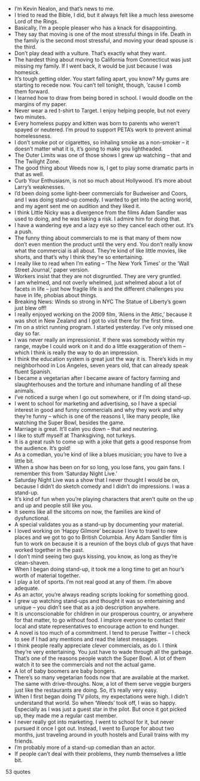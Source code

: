  - I’m Kevin Nealon, and that’s news to me.
 - I tried to read the Bible, I did, but it always felt like a much less awesome Lord of the Rings.
 - Basically, I’m a people pleaser who has a knack for disappointing.
 - They say that moving is one of the most stressful things in life. Death in the family is the second most stressful, and moving your dead spouse is the third.
 - Don’t play dead with a vulture. That’s exactly what they want.
 - The hardest thing about moving to California from Connecticut was just missing my family. If I went back, it would be just because I was homesick.
 - It’s tough getting older. You start falling apart, you know? My gums are starting to recede now. You can’t tell tonight, though, ’cause I comb them forward.
 - I learned how to draw from being bored in school. I would doodle on the margins of my paper.
 - Never wear a red t-shirt to Target. I enjoy helping people, but not every two minutes.
 - Every homeless puppy and kitten was born to parents who weren’t spayed or neutered. I’m proud to support PETA’s work to prevent animal homelessness.
 - I don’t smoke pot or cigarettes, so inhaling smoke as a non-smoker – it doesn’t matter what it is, it’s going to make you lightheaded.
 - The Outer Limits was one of those shows I grew up watching – that and The Twilight Zone.
 - The good thing about Weeds now is, I get to play some dramatic parts in that as well.
 - Curb Your Enthusiasm, is not so much about Hollywood. It’s more about Larry’s weaknesses.
 - I’d been doing some light-beer commercials for Budweiser and Coors, and I was doing stand-up comedy. I wanted to get into the acting world, and my agent sent me on audition and they liked it.
 - I think Little Nicky was a divergence from the films Adam Sandler was used to doing, and he was taking a risk. I admire him for doing that.
 - I have a wandering eye and a lazy eye so they cancel each other out. It’s a push.
 - The funny thing about commercials to me is that many of them now don’t even mention the product until the very end. You don’t really know what the commercial is all about. They’re kind of like little movies, like shorts, and that’s why I think they’re so entertaining.
 - I really like to read when I’m eating – ‘The New York Times’ or the ‘Wall Street Journal,’ paper version.
 - Workers insist that they are not disgruntled. They are very gruntled.
 - I am whelmed, and not overly whelmed, just whelmed about a lot of facets in life – just how fragile life is and the different challenges you have in life, phobias about things.
 - Breaking News: Winds so strong in NYC The Statue of Liberty’s gown just blew off!
 - I really enjoyed working on the 2009 film, ‘Aliens in the Attic,’ because it was shot in New Zealand and I got to visit there for the first time.
 - I’m on a strict running program. I started yesterday. I’ve only missed one day so far.
 - I was never really an impressionist. If there was somebody within my range, maybe I could work on it and do a little exaggeration of them – which I think is really the way to do an impression.
 - I think the education system is great just the way it is. There’s kids in my neighborhood in Los Angeles, seven years old, that can already speak fluent Spanish.
 - I became a vegetarian after I became aware of factory farming and slaughterhouses and the torture and inhumane handling of all these animals.
 - I’ve noticed a surge when I go out somewhere, or if I’m doing stand-up.
 - I went to school for marketing and advertising, so I have a special interest in good and funny commercials and why they work and why they’re funny – which is one of the reasons I, like many people, like watching the Super Bowl, besides the game.
 - Marriage is great. It’ll calm you down – that and neutering.
 - I like to stuff myself at Thanksgiving, not turkeys.
 - It is a great rush to come up with a joke that gets a good response from the audience. It’s gold!
 - As a comedian, you’re kind of like a blues musician; you have to live a little bit.
 - When a show has been on for so long, you lose fans, you gain fans. I remember this from ‘Saturday Night Live.’
 - Saturday Night Live was a show that I never thought I would be on, because I didn’t do sketch comedy and I didn’t do impressions. I was a stand-up.
 - It’s kind of fun when you’re playing characters that aren’t quite on the up and up and people still like you.
 - It seems like all the sitcoms on now, the families are kind of dysfunctional.
 - A special validates you as a stand-up by documenting your material.
 - I loved working on ‘Happy Gilmore’ because I love to travel to new places and we got to go to British Columbia. Any Adam Sandler film is fun to work on because it is a reunion of the boys club of guys that have worked together in the past.
 - I don’t mind seeing two guys kissing, you know, as long as they’re clean-shaven.
 - When I began doing stand-up, it took me a long time to get an hour’s worth of material together.
 - I play a lot of sports. I’m not real good at any of them. I’m above adequate.
 - As an actor, you’re always reading scripts looking for something good.
 - I grew up watching stand-ups and thought it was so entertaining and unique – you didn’t see that as a job description anywhere.
 - It is unconscionable for children in our prosperous country, or anywhere for that matter, to go without food. I implore everyone to contact their local and state representatives to encourage action to end hunger.
 - A novel is too much of a commitment. I tend to peruse Twitter – I check to see if I had any mentions and read the latest messages.
 - I think people really appreciate clever commercials, as do I. I think they’re very entertaining. You just have to wade through all the garbage. That’s one of the reasons people watch the Super Bowl. A lot of them watch it to see the commercials and not the actual game.
 - A lot of baby boomers are baby bongers.
 - There’s so many vegetarian foods now that are available at the market. The same with drive-throughs. Now, a lot of them serve veggie burgers just like the restaurants are doing. So, it’s really very easy.
 - When I first began doing TV pilots, my expectations were high. I didn’t understand that world. So when ‘Weeds’ took off, I was so happy. Especially as I was just a guest star in the pilot. But once it got picked up, they made me a regular cast member.
 - I never really got into marketing. I went to school for it, but never pursued it once I got out. Instead, I went to Europe for about two months, just traveling around in youth hostels and Eurail trains with my friends.
 - I’m probably more of a stand-up comedian than an actor.
 - If people can’t deal with their problems, they numb themselves a little bit.

53 quotes